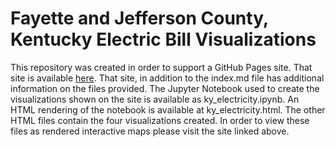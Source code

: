 # Fayette and Jefferson County, Kentucky Electric Bill Visualizations

This repository was created in order to support a GitHub Pages site. That site is available [here](https://andrewbakert.github.io/). That site, in addition to the index.md file has additional information on the files provided. The Jupyter Notebook used to create the visualizations shown on the site is available as ky_electricity.ipynb. An HTML rendering of the notebook is available at ky_electricity.html. The other HTML files contain the four visualizations created. In order to view these files as rendered interactive maps please visit the site linked above.
